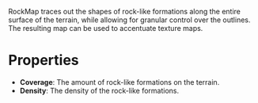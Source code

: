 


RockMap traces out the shapes of rock-like formations along the entire surface of the terrain, while allowing for granular control over the outlines. The resulting map can be used to accentuate texture maps.



# Properties

- **Coverage**: The amount of rock-like formations on the terrain.
- **Density**: The density of the rock-like formations.



